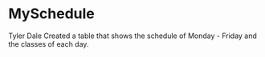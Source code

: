 # MySchedule
Tyler Dale
Created a table that shows the schedule of Monday - Friday and the classes of each day.
